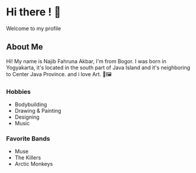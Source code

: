 # Hi there ! 👋

Welcome to my profile

## About Me

Hi! My name is Najib Fahruna Akbar, I'm from Bogor. I was born in Yogyakarta, it's located in the south part of Java Island and it's neighboring to Center Java Province. and i love Art. 🎨🖼️ 

### Hobbies

* Bodybuilding 
* Drawing & Painting
* Designing
* Music

### Favorite Bands

* Muse
* The Killers
* Arctic Monkeys
